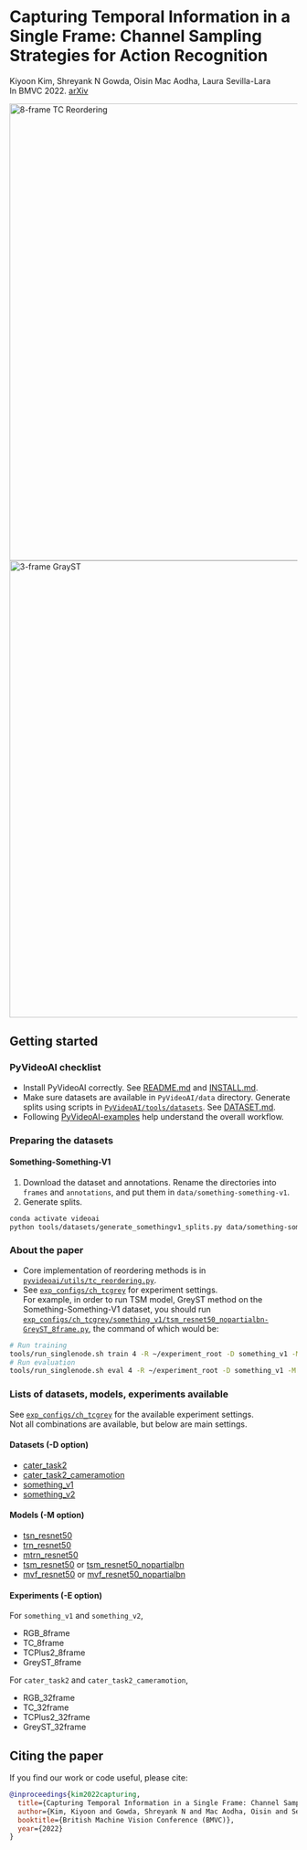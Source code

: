# Capturing Temporal Information in a Single Frame: Channel Sampling Strategies for Action Recognition

Kiyoon Kim, Shreyank N Gowda, Oisin Mac Aodha, Laura Sevilla-Lara  
In BMVC 2022. [arXiv](http://arxiv.org/abs/2201.10394)

<img src="https://user-images.githubusercontent.com/12980409/151038213-12bdad91-7895-40e7-9304-126079fed637.png" alt="8-frame TC Reordering" width="800">  
<img src="https://user-images.githubusercontent.com/12980409/151038200-6f32cea8-6a2b-40bf-9d95-50ba860114be.png" alt="3-frame GrayST" width="800">  

## Getting started

### PyVideoAI checklist
- Install PyVideoAI correctly. See [README.md](../../../README.md) and [INSTALL.md](../../../docs/INSTALL.md).
- Make sure datasets are available in `PyVideoAI/data` directory. Generate splits using scripts in [`PyVideoAI/tools/datasets`](../../../tools/datasets). See [DATASET.md](../../../docs/DATASET.md).
- Following [PyVideoAI-examples](https://github.com/kiyoon/PyVideoAI-examples) help understand the overall workflow.

### Preparing the datasets
#### Something-Something-V1
1. Download the dataset and annotations. Rename the directories into `frames` and `annotations`, and put them in `data/something-something-v1`.
2. Generate splits.

```bash
conda activate videoai
python tools/datasets/generate_somethingv1_splits.py data/something-something-v1/splits_frames data/something-something-v1/annotations --root data/something-something-v1/frames --mode frames
```

### About the paper
- Core implementation of reordering methods is in [`pyvideoai/utils/tc_reordering.py`](../../../pyvideoai/utils/tc_reordering.py).  
- See [`exp_configs/ch_tcgrey`](../../../exp_configs/ch_tcgrey) for experiment settings.  
For example, in order to run TSM model, GreyST method on the Something-Something-V1 dataset, you should run [`exp_configs/ch_tcgrey/something_v1/tsm_resnet50_nopartialbn-GreyST_8frame.py`](../../../exp_configs/ch_tcgrey/something_v1/tsm_resnet50_nopartialbn-GreyST_8frame.py), the command of which would be:

```bash
# Run training
tools/run_singlenode.sh train 4 -R ~/experiment_root -D something_v1 -M tsm_resnet_nopartialbn -E GreyST_8frame -c:e tcgrey
# Run evaluation
tools/run_singlenode.sh eval 4 -R ~/experiment_root -D something_v1 -M tsm_resnet_nopartialbn -E GreyST_8frame -c:e tcgrey
```

### Lists of datasets, models, experiments available
See [`exp_configs/ch_tcgrey`](../../../exp_configs/ch_tcgrey) for the available experiment settings.  
Not all combinations are available, but below are main settings.

#### Datasets (-D option)
- [cater_task2](../../../dataset_configs/cater_task2.py)
- [cater_task2_cameramotion](../../../dataset_configs/cater_task2_cameramotion.py)
- [something_v1](../../../dataset_configs/something_v1.py)
- [something_v2](../../../dataset_configs/something_v2.py)

#### Models (-M option)
- [tsn_resnet50](../../../model_configs/tsn_resnet50.py)
- [trn_resnet50](../../../model_configs/trn_resnet50.py)
- [mtrn_resnet50](../../../model_configs/mtrn_resnet50.py)
- [tsm_resnet50](../../../model_configs/tsn_resnet50.py) or [tsm_resnet50_nopartialbn](../../../model_configs/tsn_resnet50_nopartialbn.py)
- [mvf_resnet50](../../../model_configs/mvf_resnet50.py) or [mvf_resnet50_nopartialbn](../../../model_configs/mvf_resnet50_nopartialbn.py)

#### Experiments (-E option)
For `something_v1` and `something_v2`,  
- RGB_8frame
- TC_8frame
- TCPlus2_8frame
- GreyST_8frame

For `cater_task2` and `cater_task2_cameramotion`,  
- RGB_32frame
- TC_32frame
- TCPlus2_32frame
- GreyST_32frame

## Citing the paper

If you find our work or code useful, please cite:

```BibTeX
@inproceedings{kim2022capturing,
  title={Capturing Temporal Information in a Single Frame: Channel Sampling Strategies for Action Recognition},
  author={Kim, Kiyoon and Gowda, Shreyank N and Mac Aodha, Oisin and Sevilla-Lara, Laura},
  booktitle={British Machine Vision Conference (BMVC)},
  year={2022}
}
